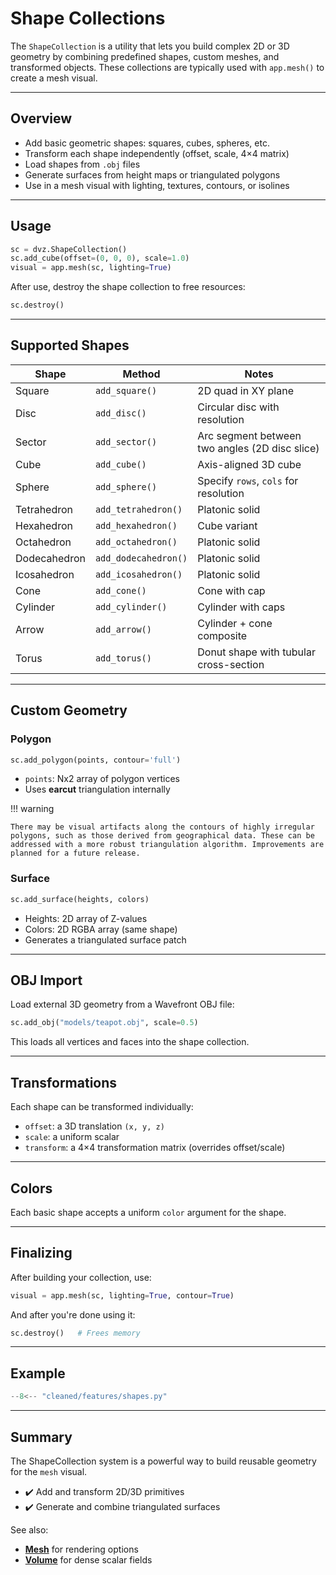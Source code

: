 # Shape Collections

The `ShapeCollection` is a utility that lets you build complex 2D or 3D geometry by combining predefined shapes, custom meshes, and transformed objects. These collections are typically used with `app.mesh()` to create a mesh visual.

---

## Overview

- Add basic geometric shapes: squares, cubes, spheres, etc.
- Transform each shape independently (offset, scale, 4×4 matrix)
- Load shapes from `.obj` files
- Generate surfaces from height maps or triangulated polygons
- Use in a mesh visual with lighting, textures, contours, or isolines

---

## Usage

```python
sc = dvz.ShapeCollection()
sc.add_cube(offset=(0, 0, 0), scale=1.0)
visual = app.mesh(sc, lighting=True)
```

After use, destroy the shape collection to free resources:

```python
sc.destroy()
```

---

## Supported Shapes

| Shape        | Method               | Notes                                 |
| ------------ | -------------------- | ------------------------------------- |
| Square       | `add_square()`       | 2D quad in XY plane                   |
| Disc         | `add_disc()`         | Circular disc with resolution         |
| Sector           | `add_sector()`      | Arc segment between two angles (2D disc slice) |
| Cube         | `add_cube()`         | Axis-aligned 3D cube                  |
| Sphere       | `add_sphere()`       | Specify `rows`, `cols` for resolution |
| Tetrahedron  | `add_tetrahedron()`  | Platonic solid                        |
| Hexahedron   | `add_hexahedron()`   | Cube variant                          |
| Octahedron   | `add_octahedron()`   | Platonic solid                        |
| Dodecahedron | `add_dodecahedron()` | Platonic solid                        |
| Icosahedron  | `add_icosahedron()`  | Platonic solid                        |
| Cone         | `add_cone()`         | Cone with cap                         |
| Cylinder     | `add_cylinder()`     | Cylinder with caps                    |
| Arrow        | `add_arrow()`        | Cylinder + cone composite             |
| Torus        | `add_torus()`        | Donut shape with tubular cross-section|


---

## Custom Geometry

### Polygon

```python
sc.add_polygon(points, contour='full')
```

* `points`: Nx2 array of polygon vertices
* Uses **earcut** triangulation internally

!!! warning

    There may be visual artifacts along the contours of highly irregular polygons, such as those derived from geographical data. These can be addressed with a more robust triangulation algorithm. Improvements are planned for a future release.


### Surface

```python
sc.add_surface(heights, colors)
```

* Heights: 2D array of Z-values
* Colors: 2D RGBA array (same shape)
* Generates a triangulated surface patch

---

## OBJ Import

Load external 3D geometry from a Wavefront OBJ file:

```python
sc.add_obj("models/teapot.obj", scale=0.5)
```

This loads all vertices and faces into the shape collection.

---

## Transformations

Each shape can be transformed individually:

* `offset`: a 3D translation `(x, y, z)`
* `scale`: a uniform scalar
* `transform`: a 4×4 transformation matrix (overrides offset/scale)

---

## Colors

Each basic shape accepts a uniform `color` argument for the shape.

---

## Finalizing

After building your collection, use:

```python
visual = app.mesh(sc, lighting=True, contour=True)
```

And after you're done using it:

```python
sc.destroy()   # Frees memory
```

---

## Example

```python
--8<-- "cleaned/features/shapes.py"
```

---

## Summary

The ShapeCollection system is a powerful way to build reusable geometry for the `mesh` visual.

* ✔️ Add and transform 2D/3D primitives
* ✔️ Generate and combine triangulated surfaces

See also:

* [**Mesh**](../visuals/mesh.md) for rendering options
* [**Volume**](../visuals/volume.md) for dense scalar fields
